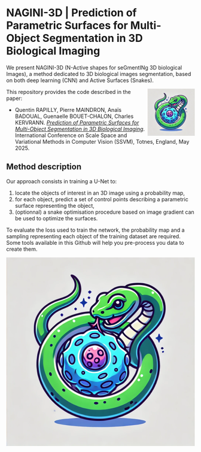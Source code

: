 # NAGINI-3D | Prediction of Parametric Surfaces for Multi-Object Segmentation in 3D Biological Imaging

We present NAGINI-3D (N-Active shapes for seGmentINg 3D biological Images), a method dedicated to 3D biological images segmentation, based on both deep learning (CNN) and Active Surfaces (Snakes).

<img src="https://github.com/QuentinRapilly/NAGINI-3D/blob/main/images/logo/nagini.png" title="NAGINI Logo" width="25%" align="right">

This repository provides the code described in the paper:
- Quentin RAPILLY, Pierre MAINDRON, Anaïs BADOUAL, Guenaelle BOUET-CHALON, Charles KERVRANN.
[*Prediction of Parametric Surfaces for Multi-Object Segmentation in 3D Biological Imaging*](TODO_ajouter_le_lien).
International Conference on Scale Space and Variational Methods in Computer Vision (SSVM), Totnes, England, May 2025.

## Method description

Our approach consists in training a U-Net to:
1. locate the objects of interest in an 3D image using a probability map,
2. for each object, predict a set of control points describing a parametric surface representing the object,
3. (optionnal) a snake optimisation procedure based on image gradient can be used to optimize the surfaces.

To evaluate the loss used to train the network, the probability map and a sampling representing each object of the training dataset are required. Some tools available in this Github will help you pre-process you data to create them.

![image](https://github.com/QuentinRapilly/NAGINI-3D/blob/main/logo/nagini.png)
